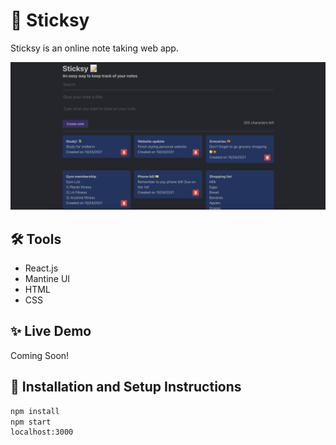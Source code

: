 # 📝 Sticksy

Sticksy is an online note taking web app.

![notes](https://raw.githubusercontent.com/austindflatt/Sticksy/main/sticksy.png)

## 🛠 Tools

* React.js
* Mantine UI
* HTML
* CSS

## ✨ Live Demo

Coming Soon!

## 🚀 Installation and Setup Instructions

```sh
npm install
npm start
localhost:3000
```

